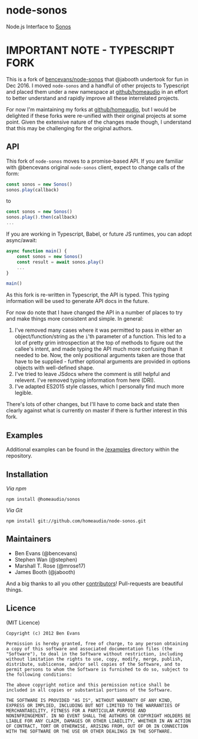 # node-sonos

Node.js Interface to [Sonos](http://sonos.com)

# IMPORTANT NOTE - TYPESCRIPT FORK

This is a fork of [bencevans/node-sonos](https://github.com/bencevans/node-sonos) that @jabooth undertook for fun in Dec 2016. I moved `node-sonos` and a handful of other projects to Typescript and placed them under a new namespace at [github/homeaudio](https://github.com/homeaudio/) in an effort to better understand and rapidly improve all these interrelated projects.

For now I'm maintaining my forks at [github/homeaudio](https://github.com/homeaudio/), but I would be delighted if these forks were re-unified with their original projects at some point. Given the extensive nature of the changes made though, I understand that this may be challenging for the original authors.


## API

This fork of `node-sonos` moves to a promise-based API. If you are familiar with @bencevans original `node-sonos` client, expect to change calls of the form:

```js
const sonos = new Sonos()
sonos.play(callback)
```
to

```typescript
const sonos = new Sonos()
sonos.play().then(callback)
...
```

If you are working in Typescript, Babel, or future JS runtimes, you can adopt async/await:

```js
async function main() {
    const sonos = new Sonos()
    const result = await sonos.play()
    ...
}

main()
```
As this fork is re-written in Typescript, the API is typed. This typing information will be used to generate API docs in the future.

For now do note that I have changed the API in a number of places to try and make things more consistent and simple. In general:

1. I've removed many cases where it was permitted to pass in either an object/function/string as the `i`'th parameter of a function. This led to a lot of pretty grim introspection at the top of methods to figure out the callee's intent, and made typing the API much more confusing than it needed to be. Now, the only positional arguments taken are those that have to be supplied - further optional arguments are provided in options objects with well-defined shape.
2. I've tried to leave JSdocs where the comment is still helpful and relevent. I've removed typing information from here (DRI).
3. I've adapted ES2015 style classes, which I personally find much more legible.

There's lots of other changes, but I'll have to come back and state then clearly against what is currently on master if there is further interest in this fork.

## Examples

Additional examples can be found in the [/examples](https://github.com/homeaudio/node-sonos/tree/master/examples) directory within the repository.

## Installation

*Via npm*

    npm install @homeaudio/sonos

*Via Git*

    npm install git://github.com/homeaudio/node-sonos.git

## Maintainers

* Ben Evans (@bencevans)
* Stephen Wan (@stephen)
* Marshall T. Rose (@mrose17)
* James Booth (@jabooth)

And a big thanks to all you other [contributors](https://github.com/bencevans/node-sonos/graphs/contributors)! Pull-requests are beautiful things.

## Licence

(MIT Licence)

    Copyright (c) 2012 Ben Evans

    Permission is hereby granted, free of charge, to any person obtaining
    a copy of this software and associated documentation files (the
    "Software"), to deal in the Software without restriction, including
    without limitation the rights to use, copy, modify, merge, publish,
    distribute, sublicense, and/or sell copies of the Software, and to
    permit persons to whom the Software is furnished to do so, subject to
    the following conditions:

    The above copyright notice and this permission notice shall be
    included in all copies or substantial portions of the Software.

    THE SOFTWARE IS PROVIDED "AS IS", WITHOUT WARRANTY OF ANY KIND,
    EXPRESS OR IMPLIED, INCLUDING BUT NOT LIMITED TO THE WARRANTIES OF
    MERCHANTABILITY, FITNESS FOR A PARTICULAR PURPOSE AND
    NONINFRINGEMENT. IN NO EVENT SHALL THE AUTHORS OR COPYRIGHT HOLDERS BE
    LIABLE FOR ANY CLAIM, DAMAGES OR OTHER LIABILITY, WHETHER IN AN ACTION
    OF CONTRACT, TORT OR OTHERWISE, ARISING FROM, OUT OF OR IN CONNECTION
    WITH THE SOFTWARE OR THE USE OR OTHER DEALINGS IN THE SOFTWARE.
